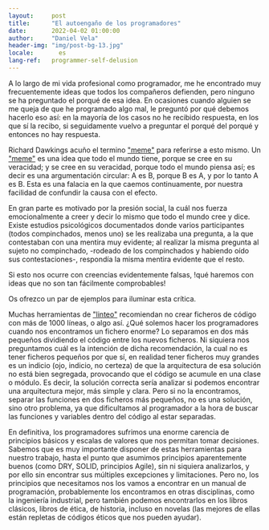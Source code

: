 ```yaml
---
layout:     post
title:      "El autoengaño de los programadores"
date:       2022-04-02 01:00:00
author:     "Daniel Vela"
header-img: "img/post-bg-13.jpg"
locale:       es
lang-ref:   programmer-self-delusion
---
```


A lo largo de mi vida profesional como programador, me he encontrado muy frecuentemente ideas que todos los compañeros defienden, pero ninguno se ha preguntado el porqué de esa idea. En ocasiones cuando alguien se me queja de que he programado algo mal, le preguntó por qué debemos hacerlo eso así: en la mayoría de los casos no he recibido respuesta, en los que sí la recibo, si seguidamente vuelvo a preguntar el porqué del porqué y entonces no hay respuesta.

Richard Dawkings acuño el termino ["meme"](https://es.wikipedia.org/wiki/Meme) para referirse a esto mismo. Un ["meme"](https://es.wikipedia.org/wiki/Meme) es una idea que todo el mundo tiene, porque se cree en su veracidad; y se cree en su veracidad, porque todo el mundo piensa así; es decir es una argumentación circular: A es B, porque B es A, y por lo tanto A es B. Esta es una falacia en la que caemos continuamente, por nuestra facilidad de confundir la causa con el efecto. 

En gran parte es motivado por la presión social, la cuál nos fuerza emocionalmente a creer y decir lo mismo
que todo el mundo cree y dice. Existe estudios psicológicos documentados donde varios participantes (todos compinchados, menos uno) se les realizaba una pregunta, a la que contestaban con una mentira muy evidente; al realizar la misma pregunta al sujeto no compinchado, -rodeado de los compinchados y habiendo oído sus contestaciones-, respondía la misma mentira evidente que el resto. 

Si esto nos ocurre con creencias evidentemente falsas, !qué haremos con ideas que no son tan fácilmente comprobables!

Os ofrezco un par de ejemplos para iluminar esta crítica.

Muchas herramientas de ["linteo"](https://es.wikipedia.org/wiki/Lint) recomiendan no crear ficheros de código con más de 1000 líneas, o algo así. ¿Qué solemos hacer los programadores cuando nos encontramos un fichero enorme? Lo separamos en dos más pequeños dividiendo el código entre los nuevos ficheros. Ni siquiera nos preguntamos cuál es la intención de dicha recomendación, la cual no es tener ficheros pequeños por que sí, en realidad tener ficheros muy grandes es un indicio (ojo, indicio, no certeza) de que la arquitectura de esa solución no está bien segregada, provocando que el código se acumule en una clase o módulo. Es decir, la solución correcta sería analizar si podemos encontrar una arquitectura mejor, más simple y clara. Pero si no la encontramos, separar las funciones en dos ficheros más pequeños, no es una solución, sino otro problema, ya que dificultamos al programador a la hora de buscar las funciones y variables dentro del código al estar separadas. 

En definitiva, los programadores sufrimos una enorme carencia de principios básicos y escalas de valores que nos permitan tomar decisiones. Sabemos que es muy importante disponer de estas herramientas para nuestro trabajo, hasta el punto que asumimos principios aparentemente buenos (como DRY, SOLID, principios Agile), sin ni siquiera analizarlos, y por ello sin encontrar sus múltiples excepciones y limitaciones. Pero no, los principios que necesitamos nos los vamos a encontrar en un manual de programación, probablemente los encontramos en otras disciplinas, como la ingeniería industrial, pero también podemos encontrarlos en los libros clásicos, libros de ética, de historia, incluso en novelas (las mejores de ellas están repletas de códigos éticos que nos pueden ayudar).
